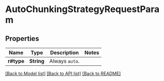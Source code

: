 # AutoChunkingStrategyRequestParam

## Properties

Name | Type | Description | Notes
------------ | ------------- | ------------- | -------------
**r#type** | **String** | Always `auto`. | 

[[Back to Model list]](../README.md#documentation-for-models) [[Back to API list]](../README.md#documentation-for-api-endpoints) [[Back to README]](../README.md)


